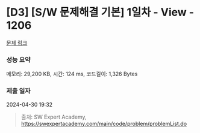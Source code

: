 # [D3] [S/W 문제해결 기본] 1일차 - View - 1206 

[문제 링크](https://swexpertacademy.com/main/code/problem/problemDetail.do?contestProbId=AV134DPqAA8CFAYh) 

### 성능 요약

메모리: 29,200 KB, 시간: 124 ms, 코드길이: 1,326 Bytes

### 제출 일자

2024-04-30 19:32



> 출처: SW Expert Academy, https://swexpertacademy.com/main/code/problem/problemList.do
